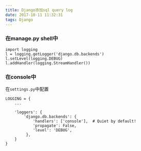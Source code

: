 ```yaml
---
title: Django添加sql query log
date: 2017-10-11 11:32:31
tags: Django
---
```


### 在manage.py shell中

```
import logging
l = logging.getLogger('django.db.backends')
l.setLevel(logging.DEBUG)
l.addHandler(logging.StreamHandler())
```

### 在console中
在`settings.py`中配置

```
LOGGING = {
    ...

    'loggers': {
        'django.db.backends': {
            'handlers': ['console'],  # Quiet by default!
            'propagate': False,
            'level': 'DEBUG',
         },
    }
}

```
